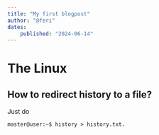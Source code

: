 ```yaml
---
title: "My first blogpost"
author: "@feri"
dates:
    published: "2024-06-14"
---
```





# The Linux

## How to redirect history to a file?


           

Just do 

`master@user:~$ history > history.txt.`        
               

                
                


             